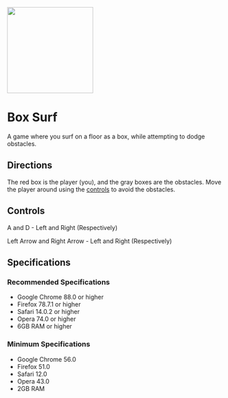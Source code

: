 <img src="https://i.ibb.co/3CKf7sq/boxsurf-logo.png" height="200" width="auto">

# Box Surf

A game where you surf on a floor as a box, while attempting to dodge obstacles.

## Directions

The red box is the player (you), and the gray boxes are the obstacles. Move the player around using the [controls](https://github.com/waitblock/box-surfer#controls) to avoid the obstacles.

## Controls

A and D - Left and Right (Respectively)

Left Arrow and Right Arrow - Left and Right (Respectively)

## Specifications

### Recommended Specifications

- Google Chrome 88.0 or higher
- Firefox 78.7.1 or higher
- Safari 14.0.2 or higher
- Opera 74.0 or higher
- 6GB RAM or higher

### Minimum Specifications

- Google Chrome 56.0
- Firefox 51.0
- Safari 12.0
- Opera 43.0
- 2GB RAM
